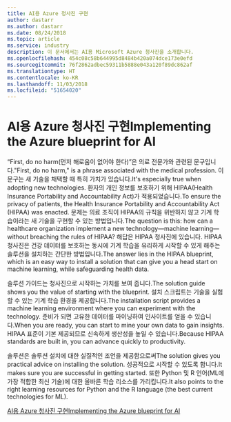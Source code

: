 ```yaml
---
title: AI용 Azure 청사진 구현
author: dastarr
ms.author: dastarr
ms.date: 08/24/2018
ms.topic: article
ms.service: industry
description: 이 문서에서는 AI용 Microsoft Azure 청사진을 소개합니다.
ms.openlocfilehash: 454c08c58b644995d8484b420a074dce173e0efd
ms.sourcegitcommit: 76f2862adbec59311b5888e043a120f89dc862af
ms.translationtype: HT
ms.contentlocale: ko-KR
ms.lasthandoff: 11/03/2018
ms.locfileid: "51654020"
---
```

# <a name="implementing-the-azure-blueprint-for-ai"></a><span data-ttu-id="bafed-103">AI용 Azure 청사진 구현</span><span class="sxs-lookup"><span data-stu-id="bafed-103">Implementing the Azure blueprint for AI</span></span>

<span data-ttu-id="bafed-104">“First, do no harm(먼저 해로움이 없어야 한다)”은 의료 전문가와 관련된 문구입니다.</span><span class="sxs-lookup"><span data-stu-id="bafed-104">"First, do no harm," is a phrase associated with the medical profession.</span></span> <span data-ttu-id="bafed-105">이 문구는 새 기술을 채택할 때 특히 가치가 있습니다.</span><span class="sxs-lookup"><span data-stu-id="bafed-105">It's especially true when adopting new technologies.</span></span> <span data-ttu-id="bafed-106">환자의 개인 정보를 보호하기 위해 HIPAA(Health Insurance Portability and Accountability Act)가 적용되었습니다.</span><span class="sxs-lookup"><span data-stu-id="bafed-106">To ensure the privacy of patients, the Health Insurance Portability and Accountability Act (HIPAA) was enacted.</span></span> <span data-ttu-id="bafed-107">문제는 의료 조직이 HIPAA의 규칙을 위반하지 않고 기계 학습이라는 새 기술을 구현할 수 있는 방법입니다.</span><span class="sxs-lookup"><span data-stu-id="bafed-107">The question is this: how can a healthcare organization implement a new technology—machine learning—without breaching the rules of HIPAA?</span></span> <span data-ttu-id="bafed-108">해답은 HIPAA 청사진에 있습니다. HIPAA 청사진은 건강 데이터를 보호하는 동시에 기계 학습을 유리하게 시작할 수 있게 해주는 솔루션을 설치하는 간단한 방법입니다.</span><span class="sxs-lookup"><span data-stu-id="bafed-108">The answer lies in the HIPAA blueprint, which is an easy way to install a solution that can give you a head start on machine learning, while safeguarding health data.</span></span>

<span data-ttu-id="bafed-109">솔루션 가이드는 청사진으로 시작하는 가치를 보여 줍니다.</span><span class="sxs-lookup"><span data-stu-id="bafed-109">The solution guide shows you the value of starting with the blueprint.</span></span> <span data-ttu-id="bafed-110">설치 스크립트는 기술을 실험할 수 있는 기계 학습 환경을 제공합니다.</span><span class="sxs-lookup"><span data-stu-id="bafed-110">The installation script provides a machine learning environment where you can experiment with the technology.</span></span> <span data-ttu-id="bafed-111">준비가 되면 고유한 데이터를 마이닝하여 인사이트를 얻을 수 있습니다.</span><span class="sxs-lookup"><span data-stu-id="bafed-111">When you are ready, you can start to mine your own data to gain insights.</span></span> <span data-ttu-id="bafed-112">HIPAA 표준이 기본 제공되므로 신속하게 생산성을 높일 수 있습니다.</span><span class="sxs-lookup"><span data-stu-id="bafed-112">Because HIPAA standards are built in, you can advance quickly to productivity.</span></span>

<span data-ttu-id="bafed-113">솔루션은 솔루션 설치에 대한 실질적인 조언을 제공함으로써</span><span class="sxs-lookup"><span data-stu-id="bafed-113">The solution gives you practical advice on installing the solution.</span></span> <span data-ttu-id="bafed-114">성공적으로 시작할 수 있도록 합니다.</span><span class="sxs-lookup"><span data-stu-id="bafed-114">It makes sure you are successful in getting started.</span></span> <span data-ttu-id="bafed-115">또한 Python 및 R 언어(ML에 가장 적합한 최신 기술)에 대한 올바른 학습 리소스를 가리킵니다.</span><span class="sxs-lookup"><span data-stu-id="bafed-115">It also points to the right learning resources for Python and the R language (the best current technologies for ML).</span></span>

[<span data-ttu-id="bafed-116">AI용 Azure 청사진 구현</span><span class="sxs-lookup"><span data-stu-id="bafed-116">Implementing the Azure blueprint for AI</span></span>](/azure/industry/health/sg-healthcare-ai-blueprint?WT.mc_id=health-docs-dastarr)
